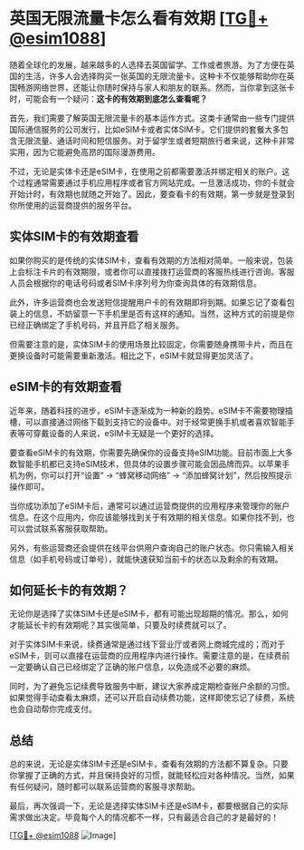 # 英国无限流量卡怎么看有效期 [[TG💪+ @esim1088](https://t.me/s/esim1088)]

随着全球化的发展，越来越多的人选择去英国留学、工作或者旅游。为了方便在英国的生活，许多人会选择购买一张英国的无限流量卡。这种卡不仅能够帮助你在英国畅游网络世界，还能让你随时保持与家人和朋友的联系。然而，当你拿到这张卡时，可能会有一个疑问：**这卡的有效期到底怎么查看呢？**

首先，我们需要了解英国无限流量卡的基本运作方式。这类卡通常由一些专门提供国际通信服务的公司发行，比如eSIM卡或者实体SIM卡。它们提供的套餐大多包含无限流量、通话时间和短信服务。对于留学生或者短期旅行者来说，这种卡非常实用，因为它能避免高昂的国际漫游费用。

不过，无论是实体卡还是eSIM卡，在使用之前都需要激活并绑定相关的账户。这个过程通常需要通过手机应用程序或者官方网站完成。一旦激活成功，你的卡就会开始计时，有效期也就随之开始了。因此，要查看卡的有效期，第一步就是登录到你所使用的运营商提供的服务平台。

## 实体SIM卡的有效期查看

如果你购买的是传统的实体SIM卡，查看有效期的方法相对简单。一般来说，包装上会标注卡片的有效期限，或者你可以直接拨打运营商的客服热线进行咨询。客服人员会根据你的电话号码或者SIM卡序列号为你查询具体的有效期信息。

此外，许多运营商也会发送短信提醒用户卡的有效期即将到期。如果忘记了查看包装上的信息，不妨留意一下手机里是否有这样的通知。当然，这种方式的前提是你已经正确绑定了手机号码，并且开启了相关服务。

但需要注意的是，实体SIM卡的使用场景比较固定，你需要随身携带卡片，而且在更换设备时可能需要重新激活。相比之下，eSIM卡就显得更加灵活了。

## eSIM卡的有效期查看

近年来，随着科技的进步，eSIM卡逐渐成为一种新的趋势。eSIM卡不需要物理插槽，可以直接通过网络下载到支持它的设备中。对于经常更换手机或者喜欢智能手表等可穿戴设备的人来说，eSIM卡无疑是一个更好的选择。

要查看eSIM卡的有效期，你需要先确保你的设备支持eSIM功能。目前市面上大多数智能手机都已支持eSIM技术，但具体的设置步骤可能会因品牌而异。以苹果手机为例，你可以打开“设置” -> “蜂窝移动网络” -> “添加蜂窝计划”，然后按照提示操作即可。

当你成功添加了eSIM卡后，通常可以通过运营商提供的应用程序来管理你的账户信息。在这个应用内，你应该能够找到关于有效期的相关信息。如果你找不到，也可以尝试联系客服获取帮助。

另外，有些运营商还会提供在线平台供用户查询自己的账户状态。你只需输入相关信息（如手机号码或订单号），就能快速获知当前卡的状态以及剩余的有效期。

## 如何延长卡的有效期？

无论你是选择了实体SIM卡还是eSIM卡，都有可能出现超期的情况。那么，如何才能延长卡的有效期呢？其实很简单，只要及时续费就可以了。

对于实体SIM卡来说，续费通常是通过线下营业厅或者网上商城完成的；而对于eSIM卡，则可以直接在运营商的应用程序内进行操作。需要注意的是，在续费前一定要确认自己已经绑定了正确的账户信息，以免造成不必要的麻烦。

同时，为了避免忘记续费导致服务中断，建议大家养成定期检查账户余额的习惯。如果觉得手动查看太麻烦，还可以开启自动续费功能，这样即使忘记了续费，系统也会自动帮你完成支付。

## 总结

总的来说，无论是实体SIM卡还是eSIM卡，查看有效期的方法都不算复杂。只要你掌握了正确的方式，并且保持良好的习惯，就能轻松应对各种情况。当然，如果有任何疑问，随时都可以联系运营商的客服寻求帮助。

最后，再次强调一下，无论是选择实体SIM卡还是eSIM卡，都要根据自己的实际需求做出决定。毕竟每个人的情况都不一样，只有最适合自己的才是最好的！

[[TG💪+ @esim1088](https://t.me/s/esim1088) ![Image](https://i.postimg.cc/4NQfJmqS/Snipaste-2025-05-13-00-14-12.png)]